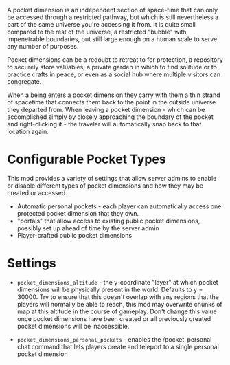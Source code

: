 A pocket dimension is an independent section of space-time that can only be accessed through a restricted pathway, but which is still nevertheless a part of the same universe you're accessing it from. It is quite small compared to the rest of the universe, a restricted "bubble" with impenetrable boundaries, but still large enough on a human scale to serve any number of purposes.

Pocket dimensions can be a redoubt to retreat to for protection, a repository to securely store valuables, a private garden in which to find solitude or to practice crafts in peace, or even as a social hub where multiple visitors can congregate.

When a being enters a pocket dimension they carry with them a thin strand of spacetime that connects them back to the point in the outside universe they departed from. When leaving a pocket dimension - which can be accomplished simply by closely approaching the boundary of the pocket and right-clicking it - the traveler will automatically snap back to that location again.

# Configurable Pocket Types

This mod provides a variety of settings that allow server admins to enable or disable different types of pocket dimensions and how they may be created or accessed.

* Automatic personal pockets - each player can automatically access one protected pocket dimension that they own.
* "portals" that allow access to existing public pocket dimensions, possibly set up ahead of time by the server admin
* Player-crafted public pocket dimensions

# Settings

* ``pocket_dimensions_altitude`` - the y-coordinate "layer" at which pocket dimensions will be physically present in the world. Defaults to y = 30000. Try to ensure that this doesn't overlap with any regions that the players will normally be able to reach, this mod may overwrite chunks of map at this altitude in the course of gameplay. Don't change this value once pocket dimensions have been created or all previously created pocket dimensions will be inaccessible.

* ``pocket_dimensions_personal_pockets`` - enables the /pocket_personal chat command that lets players create and teleport to a single personal pocket dimension